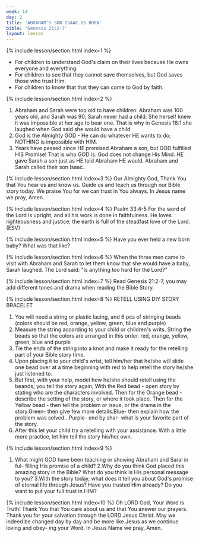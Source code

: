 ```yaml
---
week: 14
day: 2
title: 'ABRAHAM’S SON ISAAC IS BORN'
bible: 'Genesis 21:2-7'
layout: lesson
---
```



{% include lesson/section.html index=1 %}
- For children to understand God's claim on their lives because He owns everyone and everything.
- For children to see that they cannot save themselves, but God saves those who trust Him.
- For children to know that that they can come to God by faith.


{% include lesson/section.html index=2 %}
1. Abraham and Sarah were too old to have children: Abraham was 100 years old, and Sarah was 90; Sarah never had a child. She herself knew it was impossible at her age to bear one. That is why in Genesis 18:1 she laughed when God said she would have a child.
2. God is the Almighty GOD - He can do whatever HE wants to do; NOTHING is impossible with HIM.
3. Years have passed since HE promised Abraham a son, but GOD fulfilled HIS Promise! That is who GOD is. God does not change His Mind. HE gave Sarah a son just as HE told Abraham HE would. Abraham and Sarah called their son Isaac.


{% include lesson/section.html index=3 %}
Our Almighty God, Thank You that You hear us and know us. Guide us and teach us through our Bible story today. We praise You for we can trust in You always. In Jesus name we pray, Amen.


{% include lesson/section.html index=4 %}
Psalm 33:4-5 For the word of the Lord is upright, and all his work is done in faithfulness. He loves righteousness and justice; the earth is full of the steadfast love of the Lord. (ESV)


{% include lesson/section.html index=5 %}
Have you ever held a new born baby? What was that like?


{% include lesson/section.html index=6 %}
When the three men came to visit with Abraham and Sarah to let them know that she would have a baby, Sarah laughed. The Lord said: "Is anything too hard for the Lord?"


{% include lesson/section.html index=7 %}
Read Genesis 21:2-7, you may add different tones and drama when reading the Bible Story.


{% include lesson/section.html index=8 %}
RETELL USING DIY STORY BRACELET
1. You will need a string or plastic lacing, and 6 pcs of stringing beads (colors should be red, orange, yellow, green, blue and purple)
2. Measure the string according to your child or children's writs. String the beads so that the colors are arranged in this order. red, orange, yellow, green, blue and purple
3. Tie the ends of the string into a knot and make it ready for the retelling part of your Bible story time.
4. Upon placing it to your child's wrist, tell him/her that he/she will slide one bead over at a time beginning with red to help retell the story he/she just listened to.
5. But first, with your help, model how he/she should retell using the beands; you tell the story again, With the Red bead - open story by stating who are the characters involved. Then for the Orange bead - describe the setting of the story, or where it took place. Then for the Yellow bead - then tell the problem or issue, or the drama in the story.Green- then give few more details.Blue- then explain how the problem was solved...Purple- end by shar- what is your favorite part of the story.
6. After this let your child try a retelling with your assistance. With a little more practice, let him tell the story his/her own.


{% include lesson/section.html index=9 %}
1. What might GOD have been teaching or showing Abraham and Sarai in ful- filling His promise of a child? 2.Why do you think God placed this amazing story in the Bible? What do you think is His personal message to you? 3.With the story today, what does it tell you about God's promise of eternal life through Jesus? Have you trusted Him already? Do you want to put your full trust in HIM?


{% include lesson/section.html index=10 %}
Oh LORD God, Your Word is Truth! Thank You that You care about us and that You answer our prayers. Thank you for your salvation through the LORD Jesus Christ. May we indeed be changed day by day and be more like Jesus as we continue loving and obey- ing your Word. In Jesus Name we pray, Amen.

